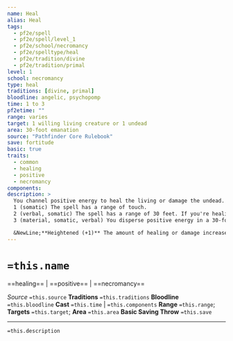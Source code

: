 ```yaml
---
name: Heal
alias: Heal
tags:
  - pf2e/spell
  - pf2e/spell/level_1
  - pf2e/school/necromancy
  - pf2e/spelltype/heal
  - pf2e/tradition/divine
  - pf2e/tradition/primal
level: 1
school: necromancy
type: heal
traditions: [divine, primal]
bloodline: angelic, psychopomp
time: 1 to 3
pf2etime: ""
range: varies
target: 1 willing living creature or 1 undead
area: 30-foot emanation
source: "Pathfinder Core Rulebook"
save: fortitude
basic: true
traits:
  - common
  - healing
  - positive
  - necromancy
components:
description: >
  You channel positive energy to heal the living or damage the undead. If the target is a willing living creature, you restore 1d8 Hit Points. If the target is undead, you deal that amount of positive damage to it, and it gets a basic Fortitude save. The number of actions you spend when Casting this Spell determines its targets, range, area, and other parameters.
  1 (somatic) The spell has a range of touch.
  2 (verbal, somatic) The spell has a range of 30 feet. If you're healing a living creature, increase the Hit Points restored by 8
  3 (material, somatic, verbal) You disperse positive energy in a 30-foot emanation. This targets all living and undead creatures in the burst.

  &NewLine;**Heightened (+1)** The amount of healing or damage increases by 1d8, and the extra healing for the 2-action version increases by 8.
---
```

# `=this.name`
==healing== | ==positive== | ==necromancy==

*Source* `=this.source`
**Traditions** `=this.traditions`
**Bloodline** `=this.bloodline`
**Cast** `=this.time` | `=this.components`
**Range** `=this.range`; **Targets** `=this.target`; **Area** `=this.area`
**Basic Saving Throw** `=this.save`

***
`=this.description`